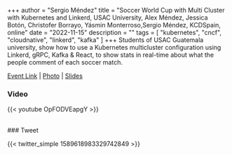 +++
author = "Sergio Méndez"
title = "Soccer World Cup with Multi Cluster with Kubernetes and Linkerd, USAC University, Alex Méndez, Jessica Botón, Christofer Borrayo, Yásmin Monterroso,Sergio Méndez, KCDSpain, online"
date = "2022-11-15"
description = ""
tags = [
    "kubernetes",
    "cncf",
    "cloudnative",
    "linkerd",
    "kafka"
]
+++
Students of USAC Guatemala university,  show how to use a Kubernetes multicluster configuration using Linkerd, gRPC, Kafka & React, to show stats in real-time about what the people comment of each soccer match.

[Event Link](https://community.cncf.io/events/details/cncf-kcd-spain-presents-kcd-spain-2022/#agenda) | [Photo](https://twitter.com/KCDSpain/status/1592586484137316353/photo/1) | [Slides](https://b.link/KCDSpainUSACTAR)
<!--more-->
### Video

{{< youtube OpFODVEapgY >}}

<br>
### Tweet

{{< twitter_simple 1589618983329742849 >}}

<br>